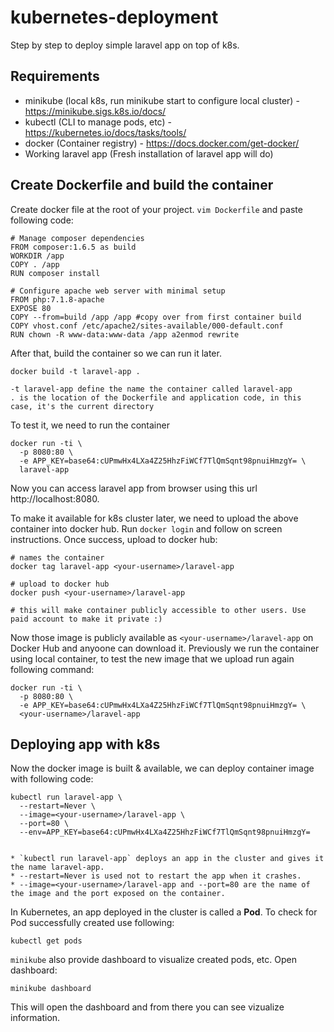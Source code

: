 # kubernetes-deployment
Step by step to deploy simple laravel app on top of k8s.

## Requirements
- minikube (local k8s, run minikube start to configure local cluster) - https://minikube.sigs.k8s.io/docs/
- kubectl (CLI to manage pods, etc) - https://kubernetes.io/docs/tasks/tools/
- docker (Container registry) - https://docs.docker.com/get-docker/
- Working laravel app (Fresh installation of laravel app will do)

## Create Dockerfile and build the container

Create docker file at the root of your project. `vim Dockerfile` and paste following code:

```
# Manage composer dependencies
FROM composer:1.6.5 as build
WORKDIR /app
COPY . /app
RUN composer install

# Configure apache web server with minimal setup
FROM php:7.1.8-apache
EXPOSE 80
COPY --from=build /app /app #copy over from first container build
COPY vhost.conf /etc/apache2/sites-available/000-default.conf
RUN chown -R www-data:www-data /app a2enmod rewrite
```

After that, build the container so we can run it later.

```
docker build -t laravel-app .

-t laravel-app define the name the container called laravel-app
. is the location of the Dockerfile and application code, in this case, it's the current directory
```

To test it, we need to run the container

```
docker run -ti \
  -p 8080:80 \
  -e APP_KEY=base64:cUPmwHx4LXa4Z25HhzFiWCf7TlQmSqnt98pnuiHmzgY= \
  laravel-app
```
Now you can access laravel app from browser using this url http://localhost:8080.

To make it available for k8s cluster later, we need to upload the above container into docker hub. Run `docker login` and follow on screen instructions. Once success, upload to docker hub:

```
# names the container
docker tag laravel-app <your-username>/laravel-app

# upload to docker hub
docker push <your-username>/laravel-app

# this will make container publicly accessible to other users. Use paid account to make it private :)
```

Now those image is publicly available as `<your-username>/laravel-app` on Docker Hub and anyoone can download it. Previously we run the container using local container, to test the new image that we upload run again following command:

```
docker run -ti \
  -p 8080:80 \
  -e APP_KEY=base64:cUPmwHx4LXa4Z25HhzFiWCf7TlQmSqnt98pnuiHmzgY= \
  <your-username>/laravel-app
```

## Deploying app with k8s

Now the docker image is built & available, we can deploy container image with following code:

```
kubectl run laravel-app \
  --restart=Never \
  --image=<your-username>/laravel-app \
  --port=80 \
  --env=APP_KEY=base64:cUPmwHx4LXa4Z25HhzFiWCf7TlQmSqnt98pnuiHmzgY=
  
  
* `kubectl run laravel-app` deploys an app in the cluster and gives it the name laravel-app.
* --restart=Never is used not to restart the app when it crashes.
* --image=<your-username>/laravel-app and --port=80 are the name of the image and the port exposed on the container.
```

In Kubernetes, an app deployed in the cluster is called a **Pod**. To check for Pod successfully created use following:

```
kubectl get pods
```

`minikube` also provide dashboard to visualize created pods, etc. Open dashboard:

```
minikube dashboard
```

This will open the dashboard and from there you can see vizualize information.
